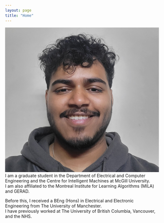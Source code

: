 ```yaml
---
layout: page
title: "Home"
---
```


![Arka Ian Goswami](/assets/images/Profile.jpg)
I am a graduate student in the Department of Electrical and Computer Engineering and the Centre for Intelligent Machines at McGill University.  
I am also affiliated to the Montreal Institute for Learning Algorithms (MILA) and GERAD.  

Before this, I received a BEng (Hons) in Electrical and Electronic Engineering from The University of Manchester.  
I have previously worked at The University of British Columbia, Vancouver, and the NHS.
